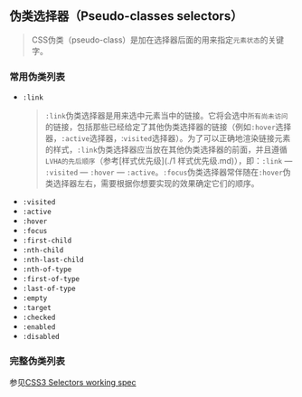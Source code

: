 ## 伪类选择器（Pseudo-classes selectors）
> CSS伪类（pseudo-class）是加在选择器后面的用来指定`元素状态`的关键字。

### 常用伪类列表
- `:link`
    >`:link`伪类选择器是用来选中元素当中的链接。它将会选中`所有尚未访问`的链接，包括那些已经给定了其他伪类选择器的链接（例如`:hover`选择器，`:active`选择器，:`visited`选择器）。为了可以正确地渲染链接元素的样式，`:link`伪类选择器应当放在其他伪类选择器的前面，并且遵循`LVHA的先后顺序`（参考[样式优先级](./1 样式优先级.md)），即：`:link` — `:visited` — `:hover` — `:active`。`:focus`伪类选择器常伴随在`:hover`伪类选择器左右，需要根据你想要实现的效果确定它们的顺序。
- `:visited`
- `:active`
- `:hover`
- `:focus`
- `:first-child`
- `:nth-child`
- `:nth-last-child`
- `:nth-of-type`
- `:first-of-type`
- `:last-of-type`
- `:empty`
- `:target`
- `:checked`
- `:enabled`
- `:disabled`


### 完整伪类列表
参见[CSS3 Selectors working spec](http://www.w3.org/TR/selectors/#selectors)